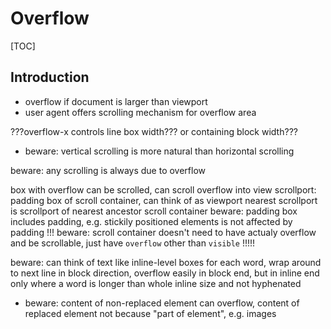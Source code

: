# Overflow

[TOC]



## Introduction

- overflow if document is larger than viewport
- user agent offers scrolling mechanism for overflow area

???overflow-x controls line box width??? or containing block width???

- beware: vertical scrolling is more natural than horizontal scrolling

beware: any scrolling is always due to overflow

box with overflow can be scrolled, can scroll overflow into view
scrollport: padding box of scroll container, can think of as viewport
  nearest scrollport is scrollport of nearest ancestor scroll container
beware: padding box includes padding, e.g. stickily positioned elements is not affected by padding !!!
beware: scroll container doesn't need to have actualy overflow and be scrollable, just have `overflow` other than `visible` !!!!!


beware: can think of text like inline-level boxes for each word, wrap around to next line in block direction, overflow easily in block end, but in inline end only where a word is longer than whole inline size and not hyphenated


- beware: content of non-replaced element can overflow, content of replaced element not because "part of element", e.g. images
